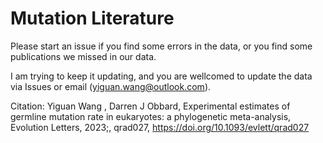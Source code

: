 # Mutation Literature

Please start an issue if you find some errors in the data, or you find some publications we missed in our data.

I am trying to keep it updating, and you are wellcomed to update the data via Issues or email (yiguan.wang@outlook.com).

Citation: 
Yiguan Wang , Darren J Obbard, Experimental estimates of germline mutation rate in eukaryotes: a phylogenetic meta-analysis, Evolution Letters, 2023;, qrad027, https://doi.org/10.1093/evlett/qrad027 
